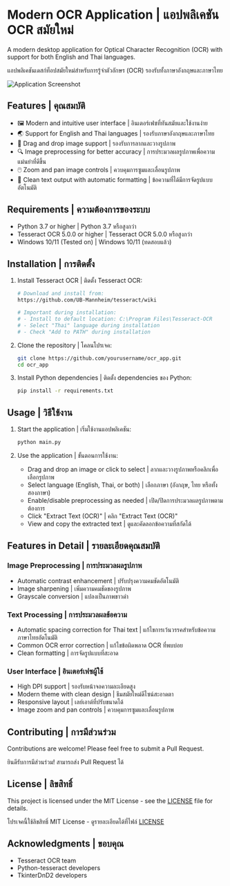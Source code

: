 # Modern OCR Application | แอปพลิเคชัน OCR สมัยใหม่

A modern desktop application for Optical Character Recognition (OCR) with support for both English and Thai languages.

แอปพลิเคชันเดสก์ท็อปสมัยใหม่สำหรับการรู้จำตัวอักษร (OCR) รองรับทั้งภาษาอังกฤษและภาษาไทย

![Application Screenshot](docs/screenshot.png)

## Features | คุณสมบัติ

- 🖼️ Modern and intuitive user interface | อินเตอร์เฟซที่ทันสมัยและใช้งานง่าย
- 🌏 Support for English and Thai languages | รองรับภาษาอังกฤษและภาษาไทย
- 🎯 Drag and drop image support | รองรับการลากและวางรูปภาพ
- 🔍 Image preprocessing for better accuracy | การประมวลผลรูปภาพเพื่อความแม่นยำที่ดีขึ้น
- 🖱️ Zoom and pan image controls | ควบคุมการซูมและเลื่อนรูปภาพ
- 📝 Clean text output with automatic formatting | ข้อความที่ได้มีการจัดรูปแบบอัตโนมัติ

## Requirements | ความต้องการของระบบ

- Python 3.7 or higher | Python 3.7 หรือสูงกว่า
- Tesseract OCR 5.0.0 or higher | Tesseract OCR 5.0.0 หรือสูงกว่า
- Windows 10/11 (Tested on) | Windows 10/11 (ทดสอบแล้ว)

## Installation | การติดตั้ง

1. Install Tesseract OCR | ติดตั้ง Tesseract OCR:
   ```bash
   # Download and install from:
   https://github.com/UB-Mannheim/tesseract/wiki
   
   # Important during installation:
   # - Install to default location: C:\Program Files\Tesseract-OCR
   # - Select "Thai" language during installation
   # - Check "Add to PATH" during installation
   ```

2. Clone the repository | โคลนโปรเจค:
   ```bash
   git clone https://github.com/yourusername/ocr_app.git
   cd ocr_app
   ```

3. Install Python dependencies | ติดตั้ง dependencies ของ Python:
   ```bash
   pip install -r requirements.txt
   ```

## Usage | วิธีใช้งาน

1. Start the application | เริ่มใช้งานแอปพลิเคชัน:
   ```bash
   python main.py
   ```

2. Use the application | ขั้นตอนการใช้งาน:
   - Drag and drop an image or click to select | ลากและวางรูปภาพหรือคลิกเพื่อเลือกรูปภาพ
   - Select language (English, Thai, or both) | เลือกภาษา (อังกฤษ, ไทย หรือทั้งสองภาษา)
   - Enable/disable preprocessing as needed | เปิด/ปิดการประมวลผลรูปภาพตามต้องการ
   - Click "Extract Text (OCR)" | คลิก "Extract Text (OCR)"
   - View and copy the extracted text | ดูและคัดลอกข้อความที่สกัดได้

## Features in Detail | รายละเอียดคุณสมบัติ

### Image Preprocessing | การประมวลผลรูปภาพ
- Automatic contrast enhancement | ปรับปรุงความคมชัดอัตโนมัติ
- Image sharpening | เพิ่มความคมชัดของรูปภาพ
- Grayscale conversion | แปลงเป็นภาพขาวดำ

### Text Processing | การประมวลผลข้อความ
- Automatic spacing correction for Thai text | แก้ไขการเว้นวรรคสำหรับข้อความภาษาไทยอัตโนมัติ
- Common OCR error correction | แก้ไขข้อผิดพลาด OCR ที่พบบ่อย
- Clean formatting | การจัดรูปแบบที่สะอาด

### User Interface | อินเตอร์เฟซผู้ใช้
- High DPI support | รองรับหน้าจอความละเอียดสูง
- Modern theme with clean design | ธีมสมัยใหม่ดีไซน์สะอาดตา
- Responsive layout | เลย์เอาต์ที่ปรับขนาดได้
- Image zoom and pan controls | ควบคุมการซูมและเลื่อนรูปภาพ

## Contributing | การมีส่วนร่วม

Contributions are welcome! Please feel free to submit a Pull Request.

ยินดีรับการมีส่วนร่วม! สามารถส่ง Pull Request ได้

## License | ลิขสิทธิ์

This project is licensed under the MIT License - see the [LICENSE](LICENSE) file for details.

โปรเจคนี้ใช้ลิขสิทธิ์ MIT License - ดูรายละเอียดได้ที่ไฟล์ [LICENSE](LICENSE)

## Acknowledgments | ขอบคุณ

- Tesseract OCR team
- Python-tesseract developers
- TkinterDnD2 developers 